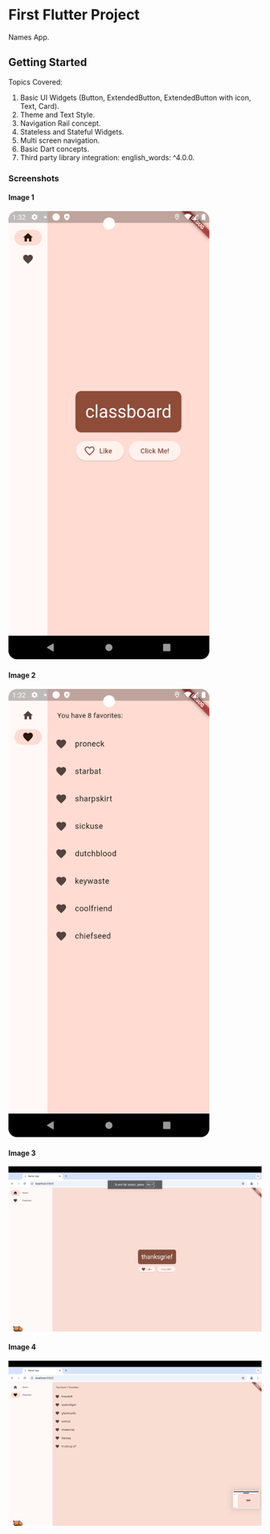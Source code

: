 # First Flutter Project

Names App.

## Getting Started

Topics Covered:
1. Basic UI Widgets (Button, ExtendedButton, ExtendedButton with icon, Text, Card).
2. Theme and Text Style.
3. Navigation Rail concept.
4. Stateless and Stateful Widgets.
5. Multi screen navigation.
6. Basic Dart concepts.
7. Third party library integration: english_words: ^4.0.0.


### Screenshots

#### Image 1
<img src="assets/images/img.png" alt="Image 1" width="400" />

#### Image 2
<img src="assets/images/img_1.png" alt="Image 2" width="400"/>

#### Image 3
<img src="assets/images/desktop1.png" alt="Image 3" />

#### Image 4
<img src="assets/images/desktop2.png" alt="Image 4"/>
